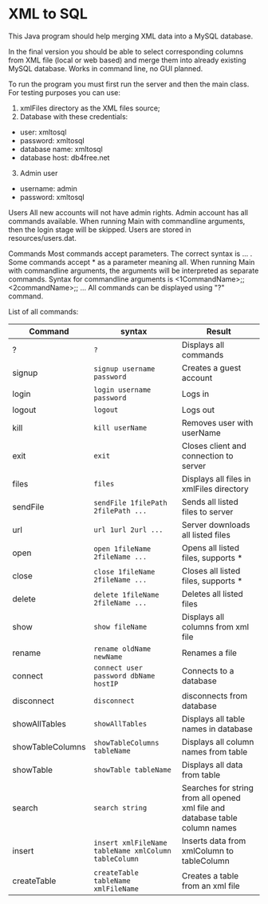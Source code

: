 # XML to SQL

This Java program should help merging XML data into a MySQL database.

In the final version you should be able to select corresponding columns from XML file (local or web based) and merge them into already existing MySQL database.
Works in command line, no GUI planned.

To run the program you must first run the server and then the main class.
For testing purposes you can use:
1. xmlFiles directory as the XML files source;
2. Database with these credentials:
* user: xmltosql
* password: xmltosql
* database name: xmltosql
* database host: db4free.net
3. Admin user
* username: admin
* password: xmltosql


Users
All new accounts will not have admin rights. Admin account has all commands available. When running Main with commandline arguments, then the login stage will be skipped.
Users are stored in resources/users.dat.

Commands
Most commands accept parameters. The correct syntax is <commandName> <param1> <param2> ... . Some commands accept * as a parameter meaning all. When running Main with commandline arguments,
the arguments will be interpreted as separate commands. Syntax for commandline arguments is <1CommandName>;<param1>;<param2> <2commandName>;<param1>;<param2> ...
All commands can be displayed using "?" command.

List of all commands:

Command | syntax | Result
------- | ------ | -------
? | `?` | Displays all commands
signup | `signup username password` | Creates a guest account
login | `login username password` | Logs in
logout | `logout` | Logs out
kill | `kill userName` | Removes user with userName
exit | `exit` | Closes client and connection to server
files | `files` | Displays all files in xmlFiles directory
sendFile | `sendFile 1filePath 2filePath ...` | Sends all listed files to server
url | `url 1url 2url ...` | Server downloads all listed files
open | `open 1fileName 2fileName ...` | Opens all listed files, supports *
close | `close 1fileName 2fileName ...` | Closes all listed files, supports *
delete | `delete 1fileName 2fileName ...` | Deletes all listed files
show | `show fileName` | Displays all columns from xml file
rename | `rename oldName newName` | Renames a file
connect | `connect user password dbName hostIP` | Connects to a database
disconnect | `disconnect` | disconnects from database
showAllTables | `showAllTables` | Displays all table names in database
showTableColumns | `showTableColumns tableName` | Displays all column names from table
showTable | `showTable tableName` | Displays all data from table
search | `search string` | Searches for string from all opened xml file and database table column names
insert | `insert xmlFileName tableName xmlColumn tableColumn` | Inserts data from xmlColumn to tableColumn
createTable | `createTable tableName xmlFileName` | Creates a table from an xml file

